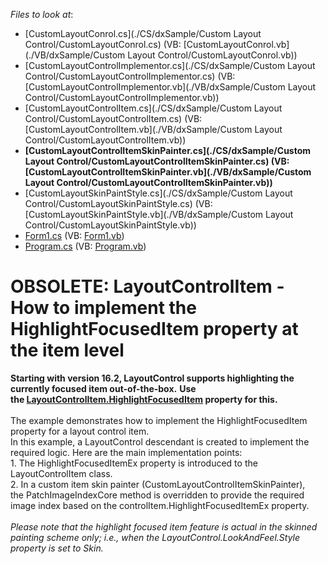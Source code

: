 <!-- default file list -->
*Files to look at*:

* [CustomLayoutConrol.cs](./CS/dxSample/Custom Layout Control/CustomLayoutConrol.cs) (VB: [CustomLayoutConrol.vb](./VB/dxSample/Custom Layout Control/CustomLayoutConrol.vb))
* [CustomLayoutControlImplementor.cs](./CS/dxSample/Custom Layout Control/CustomLayoutControlImplementor.cs) (VB: [CustomLayoutControlImplementor.vb](./VB/dxSample/Custom Layout Control/CustomLayoutControlImplementor.vb))
* [CustomLayoutControlItem.cs](./CS/dxSample/Custom Layout Control/CustomLayoutControlItem.cs) (VB: [CustomLayoutControlItem.vb](./VB/dxSample/Custom Layout Control/CustomLayoutControlItem.vb))
* **[CustomLayoutControlItemSkinPainter.cs](./CS/dxSample/Custom Layout Control/CustomLayoutControlItemSkinPainter.cs) (VB: [CustomLayoutControlItemSkinPainter.vb](./VB/dxSample/Custom Layout Control/CustomLayoutControlItemSkinPainter.vb))**
* [CustomLayoutSkinPaintStyle.cs](./CS/dxSample/Custom Layout Control/CustomLayoutSkinPaintStyle.cs) (VB: [CustomLayoutSkinPaintStyle.vb](./VB/dxSample/Custom Layout Control/CustomLayoutSkinPaintStyle.vb))
* [Form1.cs](./CS/dxSample/Form1.cs) (VB: [Form1.vb](./VB/dxSample/Form1.vb))
* [Program.cs](./CS/dxSample/Program.cs) (VB: [Program.vb](./VB/dxSample/Program.vb))
<!-- default file list end -->
# OBSOLETE: LayoutControlItem - How to implement the HighlightFocusedItem property at the item level


<strong>Starting with version 16.2, LayoutControl supports highlighting the currently focused item out-of-the-box.</strong> <strong>Use the <a href="https://documentation.devexpress.com/#WindowsForms/DevExpressXtraLayoutLayoutControlItem_HighlightFocusedItemtopic">LayoutControlItem.HighlightFocusedItem</a> property for this.</strong><br><br>The example demonstrates how to implement the HighlightFocusedItem property for a layout control item. <br>In this example, a LayoutControl descendant is created to implement the required logic. Here are the main implementation points:<br>1. The HighlightFocusedItemEx property is introduced to the LayoutControlItem class.<br>2. In a custom item skin painter (CustomLayoutControlItemSkinPainter), the PatchImageIndexCore method is overridden to provide the required image index based on the controlItem.HighlightFocusedItemEx property.<br><br><em>Please note that the highlight focused item feature is actual in the skinned painting scheme only; i.e., when the LayoutControl.LookAndFeel.Style property is set to Skin.</em>

<br/>


